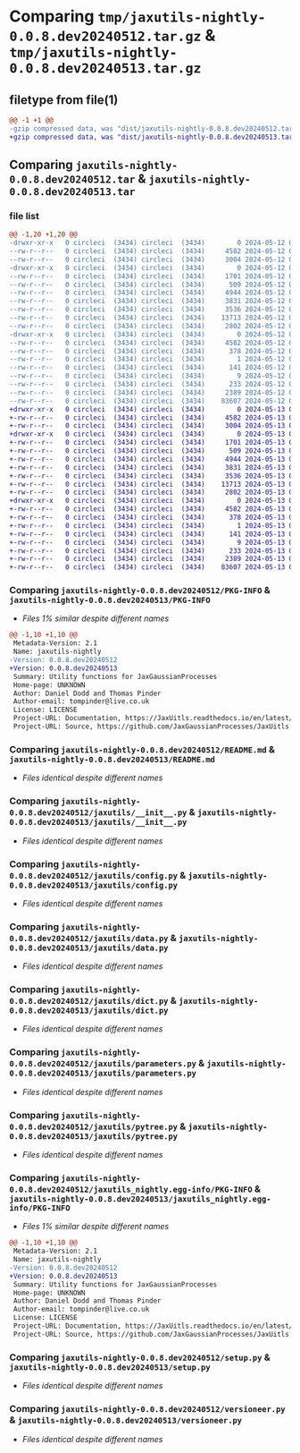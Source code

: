 # Comparing `tmp/jaxutils-nightly-0.0.8.dev20240512.tar.gz` & `tmp/jaxutils-nightly-0.0.8.dev20240513.tar.gz`

## filetype from file(1)

```diff
@@ -1 +1 @@
-gzip compressed data, was "dist/jaxutils-nightly-0.0.8.dev20240512.tar", last modified: Sun May 12 00:06:31 2024, max compression
+gzip compressed data, was "dist/jaxutils-nightly-0.0.8.dev20240513.tar", last modified: Mon May 13 00:06:43 2024, max compression
```

## Comparing `jaxutils-nightly-0.0.8.dev20240512.tar` & `jaxutils-nightly-0.0.8.dev20240513.tar`

### file list

```diff
@@ -1,20 +1,20 @@
-drwxr-xr-x   0 circleci  (3434) circleci  (3434)        0 2024-05-12 00:06:31.544238 jaxutils-nightly-0.0.8.dev20240512/
--rw-r--r--   0 circleci  (3434) circleci  (3434)     4582 2024-05-12 00:06:31.544238 jaxutils-nightly-0.0.8.dev20240512/PKG-INFO
--rw-r--r--   0 circleci  (3434) circleci  (3434)     3004 2024-05-12 00:06:24.000000 jaxutils-nightly-0.0.8.dev20240512/README.md
-drwxr-xr-x   0 circleci  (3434) circleci  (3434)        0 2024-05-12 00:06:31.548238 jaxutils-nightly-0.0.8.dev20240512/jaxutils/
--rw-r--r--   0 circleci  (3434) circleci  (3434)     1701 2024-05-12 00:06:24.000000 jaxutils-nightly-0.0.8.dev20240512/jaxutils/__init__.py
--rw-r--r--   0 circleci  (3434) circleci  (3434)      509 2024-05-12 00:06:31.548238 jaxutils-nightly-0.0.8.dev20240512/jaxutils/_version.py
--rw-r--r--   0 circleci  (3434) circleci  (3434)     4944 2024-05-12 00:06:24.000000 jaxutils-nightly-0.0.8.dev20240512/jaxutils/config.py
--rw-r--r--   0 circleci  (3434) circleci  (3434)     3831 2024-05-12 00:06:24.000000 jaxutils-nightly-0.0.8.dev20240512/jaxutils/data.py
--rw-r--r--   0 circleci  (3434) circleci  (3434)     3536 2024-05-12 00:06:24.000000 jaxutils-nightly-0.0.8.dev20240512/jaxutils/dict.py
--rw-r--r--   0 circleci  (3434) circleci  (3434)    13713 2024-05-12 00:06:24.000000 jaxutils-nightly-0.0.8.dev20240512/jaxutils/parameters.py
--rw-r--r--   0 circleci  (3434) circleci  (3434)     2802 2024-05-12 00:06:24.000000 jaxutils-nightly-0.0.8.dev20240512/jaxutils/pytree.py
-drwxr-xr-x   0 circleci  (3434) circleci  (3434)        0 2024-05-12 00:06:31.544238 jaxutils-nightly-0.0.8.dev20240512/jaxutils_nightly.egg-info/
--rw-r--r--   0 circleci  (3434) circleci  (3434)     4582 2024-05-12 00:06:31.000000 jaxutils-nightly-0.0.8.dev20240512/jaxutils_nightly.egg-info/PKG-INFO
--rw-r--r--   0 circleci  (3434) circleci  (3434)      378 2024-05-12 00:06:31.000000 jaxutils-nightly-0.0.8.dev20240512/jaxutils_nightly.egg-info/SOURCES.txt
--rw-r--r--   0 circleci  (3434) circleci  (3434)        1 2024-05-12 00:06:31.000000 jaxutils-nightly-0.0.8.dev20240512/jaxutils_nightly.egg-info/dependency_links.txt
--rw-r--r--   0 circleci  (3434) circleci  (3434)      141 2024-05-12 00:06:31.000000 jaxutils-nightly-0.0.8.dev20240512/jaxutils_nightly.egg-info/requires.txt
--rw-r--r--   0 circleci  (3434) circleci  (3434)        9 2024-05-12 00:06:31.000000 jaxutils-nightly-0.0.8.dev20240512/jaxutils_nightly.egg-info/top_level.txt
--rw-r--r--   0 circleci  (3434) circleci  (3434)      233 2024-05-12 00:06:31.544238 jaxutils-nightly-0.0.8.dev20240512/setup.cfg
--rw-r--r--   0 circleci  (3434) circleci  (3434)     2389 2024-05-12 00:06:24.000000 jaxutils-nightly-0.0.8.dev20240512/setup.py
--rw-r--r--   0 circleci  (3434) circleci  (3434)    83607 2024-05-12 00:06:24.000000 jaxutils-nightly-0.0.8.dev20240512/versioneer.py
+drwxr-xr-x   0 circleci  (3434) circleci  (3434)        0 2024-05-13 00:06:43.874142 jaxutils-nightly-0.0.8.dev20240513/
+-rw-r--r--   0 circleci  (3434) circleci  (3434)     4582 2024-05-13 00:06:43.874142 jaxutils-nightly-0.0.8.dev20240513/PKG-INFO
+-rw-r--r--   0 circleci  (3434) circleci  (3434)     3004 2024-05-13 00:06:35.000000 jaxutils-nightly-0.0.8.dev20240513/README.md
+drwxr-xr-x   0 circleci  (3434) circleci  (3434)        0 2024-05-13 00:06:43.874142 jaxutils-nightly-0.0.8.dev20240513/jaxutils/
+-rw-r--r--   0 circleci  (3434) circleci  (3434)     1701 2024-05-13 00:06:35.000000 jaxutils-nightly-0.0.8.dev20240513/jaxutils/__init__.py
+-rw-r--r--   0 circleci  (3434) circleci  (3434)      509 2024-05-13 00:06:43.874142 jaxutils-nightly-0.0.8.dev20240513/jaxutils/_version.py
+-rw-r--r--   0 circleci  (3434) circleci  (3434)     4944 2024-05-13 00:06:35.000000 jaxutils-nightly-0.0.8.dev20240513/jaxutils/config.py
+-rw-r--r--   0 circleci  (3434) circleci  (3434)     3831 2024-05-13 00:06:35.000000 jaxutils-nightly-0.0.8.dev20240513/jaxutils/data.py
+-rw-r--r--   0 circleci  (3434) circleci  (3434)     3536 2024-05-13 00:06:35.000000 jaxutils-nightly-0.0.8.dev20240513/jaxutils/dict.py
+-rw-r--r--   0 circleci  (3434) circleci  (3434)    13713 2024-05-13 00:06:35.000000 jaxutils-nightly-0.0.8.dev20240513/jaxutils/parameters.py
+-rw-r--r--   0 circleci  (3434) circleci  (3434)     2802 2024-05-13 00:06:35.000000 jaxutils-nightly-0.0.8.dev20240513/jaxutils/pytree.py
+drwxr-xr-x   0 circleci  (3434) circleci  (3434)        0 2024-05-13 00:06:43.874142 jaxutils-nightly-0.0.8.dev20240513/jaxutils_nightly.egg-info/
+-rw-r--r--   0 circleci  (3434) circleci  (3434)     4582 2024-05-13 00:06:43.000000 jaxutils-nightly-0.0.8.dev20240513/jaxutils_nightly.egg-info/PKG-INFO
+-rw-r--r--   0 circleci  (3434) circleci  (3434)      378 2024-05-13 00:06:43.000000 jaxutils-nightly-0.0.8.dev20240513/jaxutils_nightly.egg-info/SOURCES.txt
+-rw-r--r--   0 circleci  (3434) circleci  (3434)        1 2024-05-13 00:06:43.000000 jaxutils-nightly-0.0.8.dev20240513/jaxutils_nightly.egg-info/dependency_links.txt
+-rw-r--r--   0 circleci  (3434) circleci  (3434)      141 2024-05-13 00:06:43.000000 jaxutils-nightly-0.0.8.dev20240513/jaxutils_nightly.egg-info/requires.txt
+-rw-r--r--   0 circleci  (3434) circleci  (3434)        9 2024-05-13 00:06:43.000000 jaxutils-nightly-0.0.8.dev20240513/jaxutils_nightly.egg-info/top_level.txt
+-rw-r--r--   0 circleci  (3434) circleci  (3434)      233 2024-05-13 00:06:43.874142 jaxutils-nightly-0.0.8.dev20240513/setup.cfg
+-rw-r--r--   0 circleci  (3434) circleci  (3434)     2389 2024-05-13 00:06:35.000000 jaxutils-nightly-0.0.8.dev20240513/setup.py
+-rw-r--r--   0 circleci  (3434) circleci  (3434)    83607 2024-05-13 00:06:35.000000 jaxutils-nightly-0.0.8.dev20240513/versioneer.py
```

### Comparing `jaxutils-nightly-0.0.8.dev20240512/PKG-INFO` & `jaxutils-nightly-0.0.8.dev20240513/PKG-INFO`

 * *Files 1% similar despite different names*

```diff
@@ -1,10 +1,10 @@
 Metadata-Version: 2.1
 Name: jaxutils-nightly
-Version: 0.0.8.dev20240512
+Version: 0.0.8.dev20240513
 Summary: Utility functions for JaxGaussianProcesses
 Home-page: UNKNOWN
 Author: Daniel Dodd and Thomas Pinder
 Author-email: tompinder@live.co.uk
 License: LICENSE
 Project-URL: Documentation, https://JaxUitls.readthedocs.io/en/latest/
 Project-URL: Source, https://github.com/JaxGaussianProcesses/JaxUitls
```

### Comparing `jaxutils-nightly-0.0.8.dev20240512/README.md` & `jaxutils-nightly-0.0.8.dev20240513/README.md`

 * *Files identical despite different names*

### Comparing `jaxutils-nightly-0.0.8.dev20240512/jaxutils/__init__.py` & `jaxutils-nightly-0.0.8.dev20240513/jaxutils/__init__.py`

 * *Files identical despite different names*

### Comparing `jaxutils-nightly-0.0.8.dev20240512/jaxutils/config.py` & `jaxutils-nightly-0.0.8.dev20240513/jaxutils/config.py`

 * *Files identical despite different names*

### Comparing `jaxutils-nightly-0.0.8.dev20240512/jaxutils/data.py` & `jaxutils-nightly-0.0.8.dev20240513/jaxutils/data.py`

 * *Files identical despite different names*

### Comparing `jaxutils-nightly-0.0.8.dev20240512/jaxutils/dict.py` & `jaxutils-nightly-0.0.8.dev20240513/jaxutils/dict.py`

 * *Files identical despite different names*

### Comparing `jaxutils-nightly-0.0.8.dev20240512/jaxutils/parameters.py` & `jaxutils-nightly-0.0.8.dev20240513/jaxutils/parameters.py`

 * *Files identical despite different names*

### Comparing `jaxutils-nightly-0.0.8.dev20240512/jaxutils/pytree.py` & `jaxutils-nightly-0.0.8.dev20240513/jaxutils/pytree.py`

 * *Files identical despite different names*

### Comparing `jaxutils-nightly-0.0.8.dev20240512/jaxutils_nightly.egg-info/PKG-INFO` & `jaxutils-nightly-0.0.8.dev20240513/jaxutils_nightly.egg-info/PKG-INFO`

 * *Files 1% similar despite different names*

```diff
@@ -1,10 +1,10 @@
 Metadata-Version: 2.1
 Name: jaxutils-nightly
-Version: 0.0.8.dev20240512
+Version: 0.0.8.dev20240513
 Summary: Utility functions for JaxGaussianProcesses
 Home-page: UNKNOWN
 Author: Daniel Dodd and Thomas Pinder
 Author-email: tompinder@live.co.uk
 License: LICENSE
 Project-URL: Documentation, https://JaxUitls.readthedocs.io/en/latest/
 Project-URL: Source, https://github.com/JaxGaussianProcesses/JaxUitls
```

### Comparing `jaxutils-nightly-0.0.8.dev20240512/setup.py` & `jaxutils-nightly-0.0.8.dev20240513/setup.py`

 * *Files identical despite different names*

### Comparing `jaxutils-nightly-0.0.8.dev20240512/versioneer.py` & `jaxutils-nightly-0.0.8.dev20240513/versioneer.py`

 * *Files identical despite different names*

